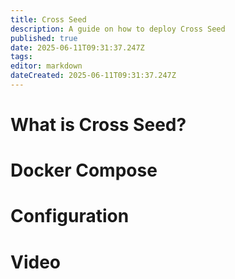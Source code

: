 ```yaml
---
title: Cross Seed
description: A guide on how to deploy Cross Seed
published: true
date: 2025-06-11T09:31:37.247Z
tags: 
editor: markdown
dateCreated: 2025-06-11T09:31:37.247Z
---
```


# What is Cross Seed?


# Docker Compose



# Configuration



# Video
